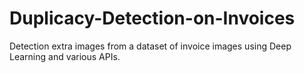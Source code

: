 # Duplicacy-Detection-on-Invoices
Detection extra images from a dataset of invoice images using Deep Learning and various APIs.
